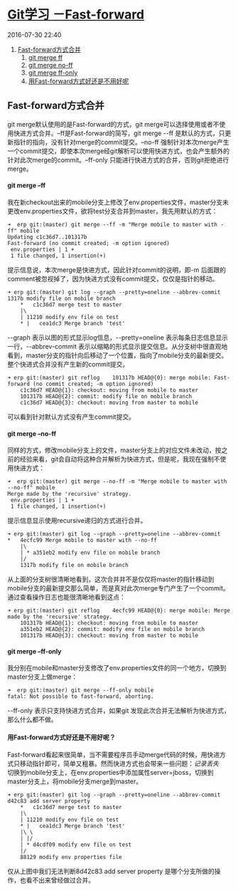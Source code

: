 # [Git学习 <day6>－Fast-forward][0]


 2016-07-30 22:40 

1. [Fast-forward方式合并][8]
    1. [git merge ff][9]
    1. [git merge no-ff][10]
    1. [git merge ff-only][11]
    1. [用Fast-forward方式好还是不用好呢][12]

## Fast-forward方式合并

git merge默认使用的是Fast-forward的方式，git merge可以选择使用或者不使用快进方式合并。–ff是Fast-forward的简写，git merge --ff 是默认的方式，只更新指针的指向，没有针对merge的commit提交。–no-ff 强制针对本次merge产生一个commit提交，即使本次merge经git解析可以使用快进方式，也会产生额外的针对此次merge的commit。–ff-only 只能进行快进方式的合并，否则git拒绝进行merge。

#### **git merge –ff**

我在新checkout出来的mobile分支上修改了env.properties文件，master分支未更改env.properties文件，欲将test分支合并到master，我先用默认的方式：

    ➜  erp git:(master) git merge --ff -m "Merge mobile to master with -ff" mobile
    Updating c1c36d7..101317b
    Fast-forward (no commit created; -m option ignored)
     env.properties | 1 +
     1 file changed, 1 insertion(+)

提示信息说，本次merge是快进方式，因此针对commit的说明，即-m 后面跟的comment被忽视掉了，因为快进方式没有commit提交，仅仅是指针的移动。

    ➜ erp git:(master) git log --graph --pretty=oneline --abbrev-commit    1317b modify file on mobile branch
        *   c1c36d7 merge test to master
        |\  
        | 11210 modify env file on test
        * |   cea1dc3 Merge branch 'test'

--graph 表示以图的形式显示log信息，--pretty=oneline 表示每条日志信息显示一行，--abbrev-commit 表示以缩略的形式显示提交信息。从分支树中很直观地看到，master分支的指针向后移动了一个位置，指向了mobile分支的最新提交。整个快进式合并没有产生新的commit提交。

    ➜ erp git:(master) git reflog    101317b HEAD@{0}: merge mobile: Fast-forward (no commit created; -m option ignored)
        c1c36d7 HEAD@{1}: checkout: moving from mobile to master
        101317b HEAD@{2}: commit: modify file on mobile branch
        c1c36d7 HEAD@{3}: checkout: moving from master to mobile

可以看到针对默认方式没有产生commit提交。

#### **git merge –no-ff**

同样的方式，修改mobile分支上的文件，master分支上的对应文件未改动，按之前的经验来看，git会自动将这种合并解析为快进方式，但是呢，我现在强制不使用快进方式：

    ➜  erp git:(master) git merge --no-ff -m "Merge mobile to master with --no-ff" mobile
    Merge made by the 'recursive' strategy.
     env.properties | 1 +
     1 file changed, 1 insertion(+)

提示信息显示使用recursive递归的方式进行合并。

    ➜ erp git:(master) git log --graph --pretty=oneline --abbrev-commit    *   4ecfc99 Merge mobile to master with --no-ff
        |\  
        | * a351eb2 modify env file on mobile branch
        |/  
        1317b modify file on mobile branch

从上面的分支树很清晰地看到，这次合并并不是仅仅将master的指针移动到mobile分支的最新提交那么简单，而是真对此次merge专门产生了一个commit。通过查看操作日志也能很清晰地看到这点：

    ➜ erp git:(master) git reflog    4ecfc99 HEAD@{0}: merge mobile: Merge made by the 'recursive' strategy.
        101317b HEAD@{1}: checkout: moving from mobile to master
        a351eb2 HEAD@{2}: commit: modify env file on mobile branch
        101317b HEAD@{3}: checkout: moving from master to mobile

#### **git merge –ff-only**

我分别在mobile和master分支修改了env.properties文件的同一个地方，切换到master分支上做merge：

    ➜  erp git:(master) git merge --ff-only mobile
    fatal: Not possible to fast-forward, aborting.

--ff-only 表示只支持快进方式合并，如果git 发现此次合并无法解析为快进方式，那么什么都不做。

#### **用Fast-forward方式好还是不用好呢？**

Fast-forward看起来很简单，当不需要程序员手动merge代码的时候，用快进方式只移动指针即可，简单又粗暴。然而快进方式也会带来一些问题：_记录丢失_  
切换到mobile分支上，在env.properties中添加属性server=jboss，切换到master分支上，将mobile分支merge到master。

    ➜ erp git:(master) git log --graph --pretty=oneline --abbrev-commit    d42c83 add server property
        *   c1c36d7 merge test to master
        |\  
        | 11210 modify env file on test
        * |   cea1dc3 Merge branch 'test'
        |\ \  
        | |/  
        | * d4cdf09 modify env file on test
        |/  
        88129 modify env properties file

仅从上图中我们无法判断8d42c83 add server property 是哪个分支所做的操作，也看不出来曾经做过合并。

[0]: /chi_wawa/article/details/52075642
[8]: #t0
[9]: #t1
[10]: #t2
[11]: #t3
[12]: #t4